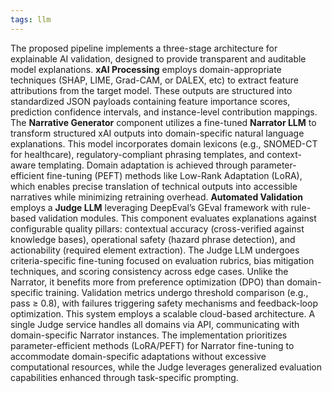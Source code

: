 ```yaml
---
tags: llm
---
```

The proposed pipeline implements a three-stage architecture for explainable AI validation, designed to provide transparent and auditable model explanations. **xAI Processing** employs domain-appropriate techniques (SHAP, LIME, Grad-CAM, or DALEX, etc) to extract feature attributions from the target model. These outputs are structured into standardized JSON payloads containing feature importance scores, prediction confidence intervals, and instance-level contribution mappings.
The **Narrative Generator** component utilizes a fine-tuned **Narrator LLM** to transform structured xAI outputs into domain-specific natural language explanations. This model incorporates domain lexicons (e.g., SNOMED-CT for healthcare), regulatory-compliant phrasing templates, and context-aware templating. Domain adaptation is achieved through parameter-efficient fine-tuning (PEFT) methods like Low-Rank Adaptation (LoRA), which enables precise translation of technical outputs into accessible narratives while minimizing retraining overhead.
**Automated Validation** employs a **Judge LLM** leveraging DeepEval’s GEval framework with rule-based validation modules. This component evaluates explanations against configurable quality pillars: contextual accuracy (cross-verified against knowledge bases), operational safety (hazard phrase detection), and actionability (required element extraction). The Judge LLM undergoes criteria-specific fine-tuning focused on evaluation rubrics, bias mitigation techniques, and scoring consistency across edge cases. Unlike the Narrator, it benefits more from preference optimization (DPO) than domain-specific training. Validation metrics undergo threshold comparison (e.g., pass ≥ 0.8), with failures triggering safety mechanisms and feedback-loop optimization.
This system employs a scalable cloud-based architecture. A single Judge service handles all domains via API, communicating with domain-specific Narrator instances. The implementation prioritizes parameter-efficient methods (LoRA/PEFT) for Narrator fine-tuning to accommodate domain-specific adaptations without excessive computational resources, while the Judge leverages generalized evaluation capabilities enhanced through task-specific prompting.